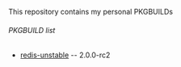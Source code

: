 This repository contains my personal PKGBUILDs

###### PKGBUILD list

* [redis-unstable](http://code.google.com/p/redis/) -- 2.0.0-rc2
